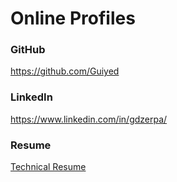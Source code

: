 # Online Profiles

### GitHub
https://github.com/Guiyed
 
### LinkedIn
https://www.linkedin.com/in/gdzerpa/

### Resume
[Technical Resume](/C1-Online_Profiles/Resume/TechnicalResumeLC-gzerpa.pdf)